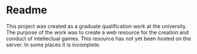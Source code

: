 # Readme
This project was created as a graduate qualification work at the university. 
The purpose of the work was to create a web resource for the creation and conduct of intellectual games. 
This resource has not yet been hosted on the server. 
In some places it is incomplete.
